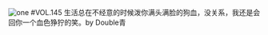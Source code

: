 ![one](http://image.wufazhuce.com/Fib0CrjQNjsS_JFd7nTnpG7ekzQ3)
#VOL.145
生活总在不经意的时候泼你满头满脸的狗血，没关系，我还是会回你一个血色狰狞的笑。by Double青